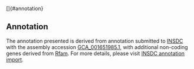 []{#annotation}

Annotation
----------

The annotation presented is derived from annotation submitted to
[INSDC](http://www.insdc.org) with the assembly accession
[GCA\_001651985.1](http://www.ebi.ac.uk/ena/data/view/GCA_001651985.1),
with additional non-coding genes derived from
[Rfam](http://rfam.xfam.org/). For more details, please visit [INSDC
annotation
import](http://ensemblgenomes.org/info/data/insdc_annotation).
